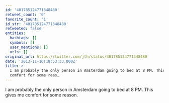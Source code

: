 ```yaml
---
id: '401785124771348480'
retweet_count: '0'
favorite_count: '1'
id_str: '401785124771348480'
retweeted: false
entities:
  hashtags: []
  symbols: []
  user_mentions: []
  urls: []
original_url: https://twitter.com/jth/status/401785124771348480
date: '2013-11-16T18:53:33.000Z'
title: >-
  I am probably the only person in Amsterdam going to bed at 8 PM. This gives me
  comfort for some reas…
---
```


I am probably the only person in Amsterdam going to bed at 8 PM. This gives me comfort for some reason.